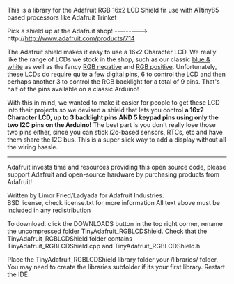 This is a library for the Adafruit RGB 16x2 LCD Shield fir use with ATtiny85 based processors like Adafruit Trinket

Pick a shield up at the Adafruit shop!
  ---------> http://http://www.adafruit.com/products/714

The Adafruit shield makes it easy to use a 16x2 Character LCD. We really like the range of LCDs we stock in the shop, such as our classic <a href="http://www.adafruit.com/products/181">blue & white</a> as well as the fancy <a href="http://www.adafruit.com/products/399">RGB negative</a> and <a href="http://www.adafruit.com/products/398">RGB positive</a>. Unfortunately, these LCDs do require quite a few digital pins, 6 to control the LCD and then perhaps another 3 to control the RGB backlight for a total of 9 pins. That's half of the pins available on a classic Arduino! 

With this in mind, we wanted to make it easier for people to get these LCD into their projects so we devised a shield that lets you control <b>a 16x2 Character LCD, up to 3 backlight pins AND 5 keypad pins using only the two I2C pins on the Arduino!</b> The best part is you don't really lose those two pins either, since you can stick i2c-based sensors, RTCs, etc and have them share the I2C bus. This is a super slick way to add a display without all the wiring hassle.

<hr>

Adafruit invests time and resources providing this open source code, 
please support Adafruit and open-source hardware by purchasing 
products from Adafruit!

Written by Limor Fried/Ladyada  for Adafruit Industries.  
BSD license, check license.txt for more information
All text above must be included in any redistribution

To download. click the DOWNLOADS button in the top right corner, rename the uncompressed folder TinyAdafruit_RGBLCDShield. Check that the TinyAdafruit_RGBLCDShield folder contains TinyAdafruit_RGBLCDShield.cpp and TinyAdafruit_RGBLCDShield.h

Place the TinyAdafruit_RGBLCDShield library folder your <arduinosketchfolder>/libraries/ folder. You may need to create the libraries subfolder if its your first library. Restart the IDE.